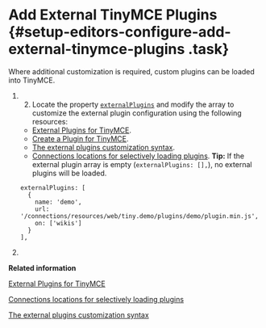 # Add External TinyMCE Plugins {#setup-editors-configure-add-external-tinymce-plugins .task}

Where additional customization is required, custom plugins can be loaded into TinyMCE.

1.  2.  Locate the property [`externalPlugins`](r_config-js-sample.md#externalPlugins) and modify the array to customize the external plugin configuration using the following resources:

    -   [External Plugins for TinyMCE](c_external-plugins.md).
    -   [Create a Plugin for TinyMCE](https://www.tiny.cloud/docs/advanced/creating-a-plugin/).
    -   [The external plugins customization syntax](r_plugins-syntax.md).
    -   [Connections locations for selectively loading plugins](r_plugins-locations.md).
    **Tip:** If the external plugin array is empty \(`externalPlugins: [],`\), no external plugins will be loaded.

    ```
    externalPlugins: [
      {
        name: 'demo',
        url: '/connections/resources/web/tiny.demo/plugins/demo/plugin.min.js',
        on: ['wikis']
      }
    ],
    ```

3.  
**Related information**  


[External Plugins for TinyMCE](c_external-plugins.md)

[Connections locations for selectively loading plugins](r_plugins-locations.md)

[The external plugins customization syntax](r_plugins-syntax.md)


